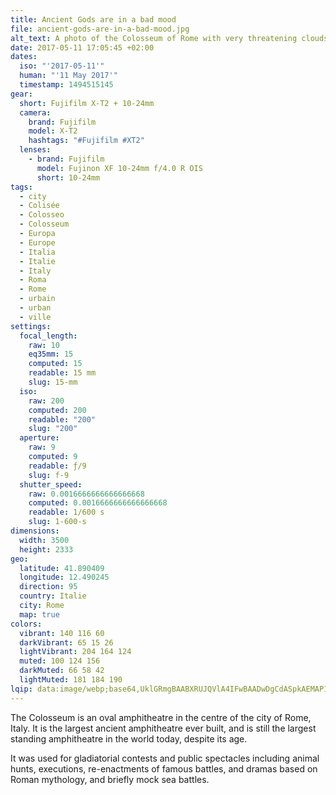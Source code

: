 ```yaml
---
title: Ancient Gods are in a bad mood
file: ancient-gods-are-in-a-bad-mood.jpg
alt_text: A photo of the Colosseum of Rome with very threatening clouds
date: 2017-05-11 17:05:45 +02:00
dates:
  iso: "'2017-05-11'"
  human: "'11 May 2017'"
  timestamp: 1494515145
gear:
  short: Fujifilm X-T2 + 10-24mm
  camera:
    brand: Fujifilm
    model: X-T2
    hashtags: "#Fujifilm #XT2"
  lenses:
    - brand: Fujifilm
      model: Fujinon XF 10-24mm f/4.0 R OIS
      short: 10-24mm
tags:
  - city
  - Colisée
  - Colosseo
  - Colosseum
  - Europa
  - Europe
  - Italia
  - Italie
  - Italy
  - Roma
  - Rome
  - urbain
  - urban
  - ville
settings:
  focal_length:
    raw: 10
    eq35mm: 15
    computed: 15
    readable: 15 mm
    slug: 15-mm
  iso:
    raw: 200
    computed: 200
    readable: "200"
    slug: "200"
  aperture:
    raw: 9
    computed: 9
    readable: ƒ/9
    slug: f-9
  shutter_speed:
    raw: 0.0016666666666666668
    computed: 0.0016666666666666668
    readable: 1/600 s
    slug: 1-600-s
dimensions:
  width: 3500
  height: 2333
geo:
  latitude: 41.890409
  longitude: 12.490245
  direction: 95
  country: Italie
  city: Rome
  map: true
colors:
  vibrant: 140 116 60
  darkVibrant: 65 15 26
  lightVibrant: 204 164 124
  muted: 100 124 156
  darkMuted: 66 58 42
  lightMuted: 181 184 190
lqip: data:image/webp;base64,UklGRmgBAABXRUJQVlA4IFwBAADwDgCdASpkAEMAP12cv1iyrCcqNtcMAlAriWcA0nba6XugT2AL/31b8IgZxc6iFYF1Rojfjpn1isQfTvQh/4WARl5FhJc1o8EAY52m5sjTZAdKhjuuv8t4yXWVb9o9ZpWOMLWQQCwBmEM8v4flZTjvwq+OZV0z2tQR7IBRkW+YdAD+vwvmSoturSmDmtKDoa39mOzaEiS2n6ptXcL8SUyuJjOwGhUo4XtFimgfkz495zDuNfG9UILE0RGyJYvu0mz7NoDT0b+2eS2zdYW6g9RWm6Ja74daho92f4XcfNl4JkEyUNP59WkKM36RD2V35Gc5biWCdcCAb9niN2/Q5UOZth70ZYM868R1bsbe8xh49MnnqkbIDikkx9uMoRKNkjP7/XtxmXPhf10CN+sOtfjQkEcWCFDHNCnD9pgZxof4nDO7+CxpfPQpjAzkw/I0dkMuhArCWdiETt3AAAA=
---
```


The Colosseum is an oval amphitheatre in the centre of the city of Rome, Italy. It is the largest ancient amphitheatre ever built, and is still the largest standing amphitheatre in the world today, despite its age.

It was used for gladiatorial contests and public spectacles including animal hunts, executions, re-enactments of famous battles, and dramas based on Roman mythology, and briefly mock sea battles.

